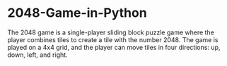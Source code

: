 # 2048-Game-in-Python
The 2048 game is a single-player sliding block puzzle game where the player combines tiles to create a tile with the number 2048. The game is played on a 4x4 grid, and the player can move tiles in four directions: up, down, left, and right.
